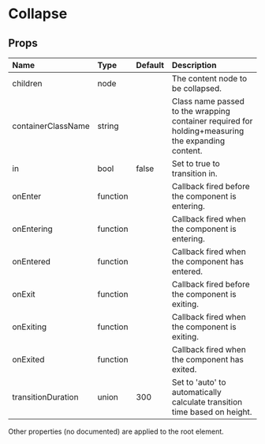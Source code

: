 Collapse
========



Props
-----


| Name | Type | Default | Description |
|:-----|:-----|:-----|:-----|
| children | node |  |  The content node to be collapsed. |
| containerClassName | string |  |  Class name passed to the wrapping container required for holding+measuring the expanding content. |
| in | bool | false |  Set to true to transition in. |
| onEnter | function |  |  Callback fired before the component is entering. |
| onEntering | function |  |  Callback fired when the component is entering. |
| onEntered | function |  |  Callback fired when the component has entered. |
| onExit | function |  |  Callback fired before the component is exiting. |
| onExiting | function |  |  Callback fired when the component is exiting. |
| onExited | function |  |  Callback fired when the component has exited. |
| transitionDuration | union | 300 |  Set to 'auto' to automatically calculate transition time based on height. |

Other properties (no documented) are applied to the root element.
